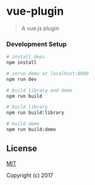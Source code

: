 # vue-plugin

> A vue.js plugin

### Development Setup

``` bash
# install deps
npm install

# serve demo at localhost:8080
npm run dev

# build library and demo
npm run build

# build library
npm run build:library

# build demo
npm run build:demo
```

## License

[MIT](http://opensource.org/licenses/MIT)

Copyright (c) 2017 
